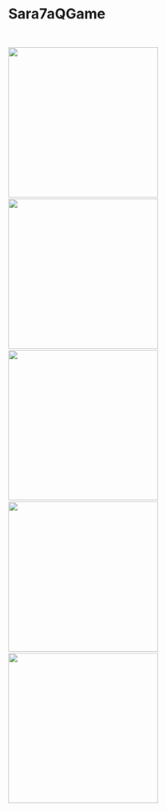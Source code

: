 # Sara7aQGame

<br>

<img src="https://user-images.githubusercontent.com/91541580/235229820-018f5866-bcb0-4fcd-9c86-0e1fbe4e3461.jpg" width="300">&nbsp;
<img src="https://user-images.githubusercontent.com/91541580/235229842-d8055b0d-24af-473f-ae4e-1ead996bad9b.jpg" width="300">&nbsp;
<img src="https://user-images.githubusercontent.com/91541580/235229833-fcea9553-bd6b-4e28-8d93-30b525f13bb1.jpg" width="300">&nbsp;
<img src="https://user-images.githubusercontent.com/91541580/235229830-fc5783bb-21fb-4434-89ee-8c757e5d359e.jpg" width="300">&nbsp;
<img src="https://user-images.githubusercontent.com/91541580/235229839-5c9903c6-3f82-4cc0-b118-b87300488cc3.jpg" width="300">&nbsp;
